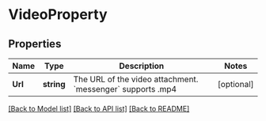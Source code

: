 # VideoProperty

## Properties
Name | Type | Description | Notes
------------ | ------------- | ------------- | -------------
**Url** | **string** | The URL of the video attachment. &#x60;messenger&#x60; supports .mp4 | [optional] 

[[Back to Model list]](../README.md#documentation-for-models) [[Back to API list]](../README.md#documentation-for-api-endpoints) [[Back to README]](../README.md)


